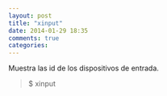```yaml
---
layout: post
title: "xinput"
date: 2014-01-29 18:35
comments: true
categories: 
---
```

Muestra las id de los dispositivos de entrada.

>$ xinput

